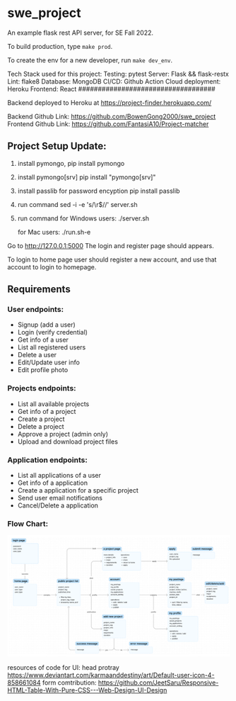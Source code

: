 
# swe_project
An example flask rest API server, for SE Fall 2022.

To build production, type `make prod`.

To create the env for a new developer, run `make dev_env`.

Tech Stack used for this project:
Testing: pytest
Server: Flask && flask-restx
Lint: flake8
Database: MongoDB
CI/CD: Github Action
Cloud deployment: Heroku
Frontend: React
###################################

Backend deployed to Heroku at
https://project-finder.herokuapp.com/

Backend Github Link: https://github.com/BowenGong2000/swe_project
Frontend Github Link: https://github.com/FantasiA10/Project-matcher

## Project Setup Update: 

1. install pymongo, 
    pip install pymongo
2. install pymongo[srv]
    pip install "pymongo[srv]"
3. install passlib for password encyption
    pip install passlib
4. run command
    sed -i -e 's/\r$//' server.sh
5. run command
    for Windows users: 
        ./server.sh

    for Mac users: 
        ./run.sh-e
        
Go to http://127.0.0.1:5000
The login and register page should appears. 

To login to home page user should register a new account, and use that account to login to homepage. 

## Requirements

### User endpoints:
- Signup (add a user)
- Login (verify credential)
- Get info of a user
- List all registered users
- Delete a user
- Edit/Update user info
- Edit profile photo

### Projects endpoints:
- List all available projects
- Get info of a project
- Create a project
- Delete a project
- Approve a project (admin only)
- Upload and download project files

### Application endpoints:
- List all applications of a user
- Get info of a application
- Create a application for a specific project
- Send user email notifications
- Cancel/Delete a application

### Flow Chart:
![alt text](static/images/flowchart.png)

resources of code for UI:
head protray https://www.deviantart.com/karmaanddestiny/art/Default-user-icon-4-858661084
form comtribution: https://github.com/JeetSaru/Responsive-HTML-Table-With-Pure-CSS---Web-Design-UI-Design